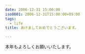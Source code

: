 ```yaml
---
date: 2006-12-31 15:00:00
iso8601: 2006-12-31T15:00:00+09:00
tags:
  - life
title: あけましておめでとうございます。

---
```


本年もよろしくお願いいたします。

